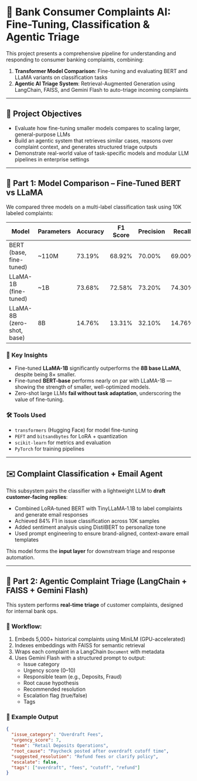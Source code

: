 # 🧠 Bank Consumer Complaints AI: Fine-Tuning, Classification & Agentic Triage

This project presents a comprehensive pipeline for understanding and responding to consumer banking complaints, combining:

1. **Transformer Model Comparison**: Fine-tuning and evaluating BERT and LLaMA variants on classification tasks
2. **Agentic AI Triage System**: Retrieval-Augmented Generation using LangChain, FAISS, and Gemini Flash to auto-triage incoming complaints

---

## 🎯 Project Objectives

- Evaluate how fine-tuning smaller models compares to scaling larger, general-purpose LLMs
- Build an agentic system that retrieves similar cases, reasons over complaint context, and generates structured triage outputs
- Demonstrate real-world value of task-specific models and modular LLM pipelines in enterprise settings

---

## 🧪 Part 1: Model Comparison – Fine-Tuned BERT vs LLaMA

We compared three models on a multi-label classification task using 10K labeled complaints:

| Model                  | Parameters | Accuracy | F1 Score | Precision | Recall |
|------------------------|------------|----------|----------|-----------|--------|
| BERT (base, fine-tuned)        | ~110M     | 73.19%   | 68.92%   | 70.00%    | 69.00% |
| LLaMA-1B (fine-tuned)          | ~1B       | 73.68%   | 72.58%   | 73.20%    | 74.30% |
| LLaMA-8B (zero-shot, base)     | 8B        | 14.76%   | 13.31%   | 32.10%    | 14.76% |

### 🧠 Key Insights

- Fine-tuned **LLaMA-1B** significantly outperforms the **8B base LLaMA**, despite being 8× smaller.
- Fine-tuned **BERT-base** performs nearly on par with LLaMA-1B — showing the strength of smaller, well-optimized models.
- Zero-shot large LLMs **fail without task adaptation**, underscoring the value of fine-tuning.

### 🛠️ Tools Used

- `transformers` (Hugging Face) for model fine-tuning
- `PEFT` and `bitsandbytes` for LoRA + quantization
- `scikit-learn` for metrics and evaluation
- `PyTorch` for training pipelines

---

## ✉️ Complaint Classification + Email Agent

This subsystem pairs the classifier with a lightweight LLM to **draft customer-facing replies**:

- Combined LoRA-tuned BERT with TinyLLaMA‑1.1B to label complaints and generate email responses
- Achieved 84% F1 in issue classification across 10K samples
- Added sentiment analysis using DistilBERT to personalize tone
- Used prompt engineering to ensure brand-aligned, context-aware email templates

This model forms the **input layer** for downstream triage and response automation.

---

## 🤖 Part 2: Agentic Complaint Triage (LangChain + FAISS + Gemini Flash)

This system performs **real-time triage** of customer complaints, designed for internal bank ops.

### 🔁 Workflow:

1. Embeds 5,000+ historical complaints using MiniLM (GPU-accelerated)
2. Indexes embeddings with FAISS for semantic retrieval
3. Wraps each complaint in a LangChain `Document` with metadata
4. Uses Gemini Flash with a structured prompt to output:
   - Issue category
   - Urgency score (0–10)
   - Responsible team (e.g., Deposits, Fraud)
   - Root cause hypothesis
   - Recommended resolution
   - Escalation flag (true/false)
   - Tags

### 🧾 Example Output

```json
{
  "issue_category": "Overdraft Fees",
  "urgency_score": 7,
  "team": "Retail Deposits Operations",
  "root_cause": "Paycheck posted after overdraft cutoff time",
  "suggested_resolution": "Refund fees or clarify policy",
  "escalate": false,
  "tags": ["overdraft", "fees", "cutoff", "refund"]
}

